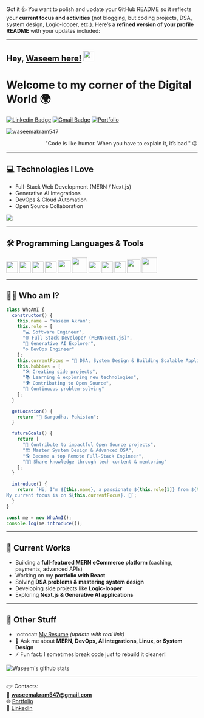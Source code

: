 Got it 👍 You want to polish and update your GitHub README so it reflects your **current focus and activities** (not blogging, but coding projects, DSA, system design, Logic-looper, etc.).
Here’s a **refined version of your profile README** with your updates included:

---

## Hey, [Waseem here!](https://github.com/Wcoder547) <img src="https://media.giphy.com/media/hvRJCLFzcasrR4ia7z/giphy.gif" width="28px" height="28px">

<h1>Welcome to my corner of the Digital World 🌍</h1>

[![Linkedin Badge](https://img.shields.io/badge/-WaseemAkram-blue?style=flat-square\&logo=Linkedin\&logoColor=white\&link=https://www.linkedin.com/in/wasim-akram-dev/)](https://www.linkedin.com/in/wasim-akram-dev/)
[![Gmail Badge](https://img.shields.io/badge/-waseemakram547@gmail.com-c14438?style=flat-square\&logo=Gmail\&logoColor=white\&link=mailto\:waseemakram547@gmail.com)](mailto:waseemakram547@gmail.com)
[![Portfolio](https://img.shields.io/badge/-Portfolio-black?style=flat-square\&logo=react\&logoColor=white\&link=https://waseemmalikportfolio.netlify.app)](https://waseemmalikportfolio.netlify.app)

<p align="left"> <img src="https://komarev.com/ghpvc/?username=waseemakram547" alt="waseemakram547" /> </p>

<div align="right">"Code is like humor. When you have to explain it, it’s bad." 😉</div>

---

## 💻 Technologies I Love

* Full-Stack Web Development (MERN / Next.js)
* Generative AI Integrations
* DevOps & Cloud Automation
* Open Source Collaboration

<img src="https://github-readme-stats.vercel.app/api/top-langs/?username=waseemakram547&layout=compact" />

---

## 🛠 Programming Languages & Tools

<img src="https://github.com/MarikIshtar007/MarikIshtar007/blob/master/images/html.svg" width="30"/> <img src="https://github.com/MarikIshtar007/MarikIshtar007/blob/master/images/css.svg" width="30"/> <img src="https://github.com/MarikIshtar007/MarikIshtar007/blob/master/images/js.svg" width="30"/> <img src="https://github.com/MarikIshtar007/MarikIshtar007/blob/master/images/react.svg" width="30"/> <img src="https://github.com/MarikIshtar007/MarikIshtar007/blob/master/images/nodejs.svg" width="33"/> <img src="https://github.com/MarikIshtar007/MarikIshtar007/blob/master/images/mongodb.svg" width="40"/> <img src="https://github.com/MarikIshtar007/MarikIshtar007/blob/master/images/java.svg" width="30"/> <img src="https://github.com/MarikIshtar007/MarikIshtar007/blob/master/images/python2.png" width="30"/> <img src="https://github.com/MarikIshtar007/MarikIshtar007/blob/master/images/git.svg" width="30"/> <img src="https://github.com/MarikIshtar007/MarikIshtar007/blob/master/images/docker.svg" width="35"/> <img src="https://github.com/MarikIshtar007/MarikIshtar007/blob/master/images/aws.svg" width="40"/>

---

## 👨‍💻 Who am I?

```javascript
class WhoAmI {
  constructor() {
    this.name = "Waseem Akram";
    this.role = [
      "💻 Software Engineer",
      "🌐 Full-Stack Developer (MERN/Next.js)",
      "🤖 Generative AI Explorer",
      "⚙️ DevOps Engineer"
    ];
    this.currentFocus = "🚀 DSA, System Design & Building Scalable Applications";
    this.hobbies = [
      "🛠 Creating side projects",
      "📚 Learning & exploring new technologies",
      "🌍 Contributing to Open Source",
      "🎯 Continuous problem-solving"
    ];
  }

  getLocation() {
    return "📍 Sargodha, Pakistan";
  }

  futureGoals() {
    return [
      "🤝 Contribute to impactful Open Source projects",
      "🏗 Master System Design & Advanced DSA",
      "🌎 Become a top Remote Full-Stack Engineer",
      "🧑‍🏫 Share knowledge through tech content & mentoring"
    ];
  }

  introduce() {
    return `Hi, I'm ${this.name}, a passionate ${this.role[1]} from ${this.getLocation()}. 
My current focus is on ${this.currentFocus}. 🚀`;
  }
}

const me = new WhoAmI();
console.log(me.introduce());

```

---

## 🔭 Current Works

* Building a **full-featured MERN eCommerce platform** (caching, payments, advanced APIs)
* Working on my **portfolio with React**
* Solving **DSA problems & mastering system design**
* Developing side projects like **Logic-looper**
* Exploring **Next.js & Generative AI applications**

---

## 📄 Other Stuff

* \:octocat: [My Resume](https://drive.google.com/) *(update with real link)*
* 💬 Ask me about **MERN, DevOps, AI integrations, Linux, or System Design**
* ⚡ Fun fact: I sometimes break code just to rebuild it cleaner!

![Waseem's github stats](https://github-readme-stats.vercel.app/api?username=waseemakram547\&show_icons=true\&hide=\["issues"])

---

👉 Contacts:  
📧 **[waseemakram547@gmail.com](mailto:waseemakram547@gmail.com)**  
🌐 [Portfolio](https://waseemmalikportfolio.netlify.app)  
🔗 [LinkedIn](https://www.linkedin.com/in/wasim-akram-dev/)  


